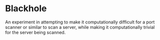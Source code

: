 # Blackhole

An experiment in attempting to make it computationally difficult for a port scanner or similar to scan a server, while making it computationally trivial for the server being scanned.